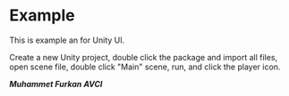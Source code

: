 # Example

This is example an for Unity UI.


Create a new Unity project, double click the package and import all files, open scene file, double click "Main" scene, run, and click the player icon.


***Muhammet Furkan AVCI***
